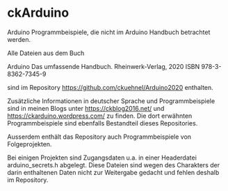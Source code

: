 # ckArduino

Arduino Programmbeispiele, die nicht im Arduino Handbuch betrachtet werden.

Alle Dateien aus dem Buch

Arduino
Das umfassende Handbuch.
Rheinwerk-Verlag, 2020
ISBN 978-3-8362-7345-9

sind im Repository https://github.com/ckuehnel/Arduino2020 enthalten.

Zusätzliche Informationen in deutscher Sprache und Programmbeispiele sind in meinen Blogs unter https://ckblog2016.net/ und https://ckarduino.wordpress.com/ zu finden. Die dort erwähnten Programmbeispiele sind ebenfalls Bestandteil dieses Repositories.

Ausserdem enthält das Repository auch Programmbeispiele von Folgeprojekten.

Bei einigen Projekten sind Zugangsdaten u.a. in einer Headerdatei arduino_secrets.h abgelegt. Diese Dateien sind wegen des Charakters der darin enthaltenen Daten nicht zur Weitergabe gedacht und fehlen deshalb im Repository.
